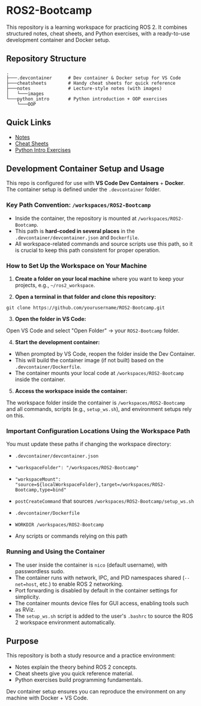 # ROS2-Bootcamp

This repository is a learning workspace for practicing ROS 2.
It combines structured notes, cheat sheets, and Python exercises, with a ready-to-use development container and Docker setup.

## Repository Structure

```
.
├───.devcontainer      # Dev container & Docker setup for VS Code
├───cheatsheets        # Handy cheat sheets for quick reference
├───notes              # Lecture-style notes (with images)
│   └───images
└───python_intro       # Python introduction + OOP exercises
    └───OOP
```

## Quick Links

- [Notes](./notes)  
- [Cheat Sheets](./cheatsheets)  
- [Python Intro Exercises](./python_intro)  

## Development Container Setup and Usage

This repo is configured for use with **VS Code Dev Containers** + **Docker**. The container setup is defined under the `.devcontainer` folder.

### Key Path Convention: `/workspaces/ROS2-Bootcamp`

- Inside the container, the repository is mounted at `/workspaces/ROS2-Bootcamp`.
- This path is **hard-coded in several places** in the `.devcontainer/devcontainer.json` and `Dockerfile`.
- All workspace-related commands and source scripts use this path, so it is crucial to keep this path consistent for proper operation.

### How to Set Up the Workspace on Your Machine

1. **Create a folder on your local machine** where you want to keep your projects, e.g., `~/ros2_workspace`.

2. **Open a terminal in that folder and clone this repository:**

`git clone https://github.com/yourusername/ROS2-Bootcamp.git`

3. **Open the folder in VS Code:**

Open VS Code and select "Open Folder" → your `ROS2-Bootcamp` folder.

4. **Start the development container:**

- When prompted by VS Code, reopen the folder inside the Dev Container.
- This will build the container image (if not built) based on the `.devcontainer/Dockerfile`.
- The container mounts your local code at `/workspaces/ROS2-Bootcamp` inside the container.

5. **Access the workspace inside the container:**

The workspace folder inside the container is `/workspaces/ROS2-Bootcamp` and all commands, scripts (e.g., `setup_ws.sh`), and environment setups rely on this.

### Important Configuration Locations Using the Workspace Path

You must update these paths if changing the workspace directory:

- `.devcontainer/devcontainer.json`  
- `"workspaceFolder": "/workspaces/ROS2-Bootcamp"`
- `"workspaceMount": "source=${localWorkspaceFolder},target=/workspaces/ROS2-Bootcamp,type=bind"`
- `postCreateCommand` that sources `/workspaces/ROS2-Bootcamp/setup_ws.sh`

- `.devcontainer/Dockerfile`  
- `WORKDIR /workspaces/ROS2-Bootcamp`  
- Any scripts or commands relying on this path

### Running and Using the Container

- The user inside the container is `nico` (default username), with passwordless sudo.
- The container runs with network, IPC, and PID namespaces shared (`--net=host`, etc.) to enable ROS 2 networking.
- Port forwarding is disabled by default in the container settings for simplicity.
- The container mounts device files for GUI access, enabling tools such as RViz.
- The `setup_ws.sh` script is added to the user's `.bashrc` to source the ROS 2 workspace environment automatically.

## Purpose
This repository is both a study resource and a practice environment:

 - Notes explain the theory behind ROS 2 concepts.
 - Cheat sheets give you quick reference material.
 - Python exercises build programming fundamentals.

Dev container setup ensures you can reproduce the environment on any machine with Docker + VS Code.